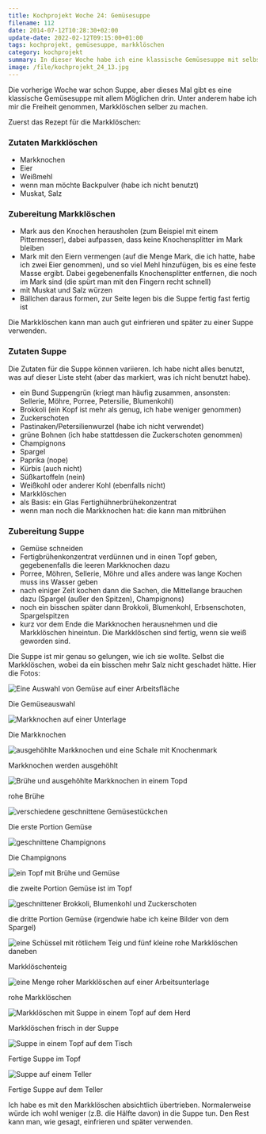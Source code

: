 ```yaml
---
title: Kochprojekt Woche 24: Gemüsesuppe
filename: 112
date: 2014-07-12T10:28:30+02:00
update-date: 2022-02-12T09:15:00+01:00
tags: kochprojekt, gemüsesuppe, markklöschen
category: kochprojekt
summary: In dieser Woche habe ich eine klassische Gemüsesuppe mit selbstgemachten Markklöschen gemacht.
image: /file/kochprojekt_24_13.jpg
---
```


Die vorherige Woche war schon Suppe, aber dieses Mal gibt es eine klassische Gemüsesuppe mit allem Möglichen drin. Unter anderem habe ich mir die Freiheit genommen, Markklöschen selber zu machen.

Zuerst das Rezept für die Markklöschen:

### Zutaten Markklöschen

- Markknochen
- Eier
- Weißmehl
- wenn man möchte Backpulver (habe ich nicht benutzt)
- Muskat, Salz


### Zubereitung Markklöschen

- Mark aus den Knochen herausholen (zum Beispiel mit einem Pittermesser), dabei aufpassen, dass keine Knochensplitter im Mark bleiben
- Mark mit den Eiern vermengen (auf die Menge Mark, die ich hatte, habe ich zwei Eier genommen), und so viel Mehl hinzufügen, bis es eine feste Masse ergibt. Dabei gegebenenfalls Knochensplitter entfernen, die noch im Mark sind (die spürt man mit den Fingern recht schnell)
- mit Muskat und Salz würzen
- Bällchen daraus formen, zur Seite legen bis die Suppe fertig fast fertig ist

Die Markklöschen kann man auch gut einfrieren und später zu einer Suppe verwenden.

### Zutaten Suppe

Die Zutaten für die Suppe können variieren. Ich habe nicht alles benutzt, was auf dieser Liste steht (aber das markiert, was ich nicht benutzt habe).

- ein Bund Suppengrün (kriegt man häufig zusammen, ansonsten: Sellerie, Möhre, Porree, Petersilie, Blumenkohl)
- Brokkoli (ein Kopf ist mehr als genug, ich habe weniger genommen)
- Zuckerschoten
- Pastinaken/Petersilienwurzel (habe ich nicht verwendet)
- grüne Bohnen (ich habe stattdessen die Zuckerschoten genommen)
- Champignons
- Spargel
- Paprika (nope)
- Kürbis (auch nicht)
- Süßkartoffeln (nein)
- Weißkohl oder anderer Kohl (ebenfalls nicht)
- Markklöschen
- als Basis: ein Glas Fertighühnerbrühekonzentrat
- wenn man noch die Markknochen hat: die kann man mitbrühen

### Zubereitung Suppe

- Gemüse schneiden
- Fertigbrühenkonzentrat verdünnen und in einen Topf geben, gegebenenfalls die leeren Markknochen dazu
- Porree, Möhren, Sellerie, Möhre und alles andere was lange Kochen muss ins Wasser geben
- nach einiger Zeit kochen dann die Sachen, die Mittellange brauchen dazu (Spargel (außer den Spitzen), Champignons)
- noch ein bisschen später dann Brokkoli, Blumenkohl, Erbsenschoten, Spargelspitzen
- kurz vor dem Ende die Markknochen herausnehmen und die Markklöschen hineintun. Die Markklöschen sind fertig, wenn sie weiß geworden sind.

Die Suppe ist mir genau so gelungen, wie ich sie wollte. Selbst die Markklöschen, wobei da ein bisschen mehr Salz nicht geschadet hätte. Hier die Fotos:

![Eine Auswahl von Gemüse auf einer Arbeitsfläche](/file/kochprojekt_24_01.jpg)

Die Gemüseauswahl

![Markknochen auf einer Unterlage](/file/kochprojekt_24_02.jpg)

Die Markknochen

![ausgehöhlte Markknochen und eine Schale mit Knochenmark](/file/kochprojekt_24_03.jpg)

Markknochen werden ausgehöhlt

![Brühe und ausgehöhlte Markknochen in einem Topd](/file/kochprojekt_24_04.jpg)

rohe Brühe

![verschiedene geschnittene Gemüsestückchen](/file/kochprojekt_24_05.jpg)

Die erste Portion Gemüse

![geschnittene Champignons](/file/kochprojekt_24_06.jpg)

Die Champignons

![ein Topf mit Brühe und Gemüse](/file/kochprojekt_24_07.jpg)

die zweite Portion Gemüse ist im Topf

![geschnittener Brokkoli, Blumenkohl und Zuckerschoten](/file/kochprojekt_24_08.jpg)

die dritte Portion Gemüse (irgendwie habe ich keine Bilder von dem Spargel)

![eine Schüssel mit rötlichem Teig und fünf kleine rohe Markklöschen daneben](/file/kochprojekt_24_09.jpg)

Markklöschenteig

![eine Menge roher Markklöschen auf einer Arbeitsunterlage](/file/kochprojekt_24_10.jpg)

rohe Markklöschen

![Markklöschen mit Suppe in einem Topf auf dem Herd](/file/kochprojekt_24_11.jpg)

Markklöschen frisch in der Suppe

![Suppe in einem Topf auf dem Tisch](/file/kochprojekt_24_12.jpg)

Fertige Suppe im Topf

![Suppe auf einem Teller](/file/kochprojekt_24_13.jpg)

Fertige Suppe auf dem Teller

Ich habe es mit den Markklöschen absichtlich übertrieben. Normalerweise würde ich wohl weniger (z.B. die Hälfte davon) in die Suppe tun. Den Rest kann man, wie gesagt, einfrieren und später verwenden.
